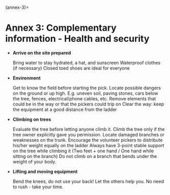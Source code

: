 (annex-3)=
# Annex 3: Complementary information - Health and security

- **Arrive on the site prepared**

  Bring water to stay hydrated, a hat, and sunscreen Waterproof clothes (if necessary)
  Closed toed shoes are ideal for everyone

- **Environment**

  Get to know the field before starting the pick. Locate possible dangers on the ground or up high. E.g. uneven soil, paving stones, cars below the tree, fences, electrical/phone cables, etc.
  Remove elements that could be in the way or that the pickers could trip on 
  Clear the way: keep the equipment at a good distance from the ladder
  
- **Climbing on trees** 
  
  Evaluate the tree before letting anyone climb it. Climb the tree only if the tree owner explicitly gave you permission.
  Locate damaged branches or weaknesses on the trunk.
  Encourage the volunteer pickers to distribute his/her weight equally on the ladder
  Always have 3-point stable support on the tree while climbing it (Two feet + one hand / One hand while sitting on the branch)
  Do not climb on a branch that bends under the weight of your body. 

- **Lifting and moving equipment**

  Bend the knees, do not use your back! Let the others help you.
  No need to rush - take your time.

